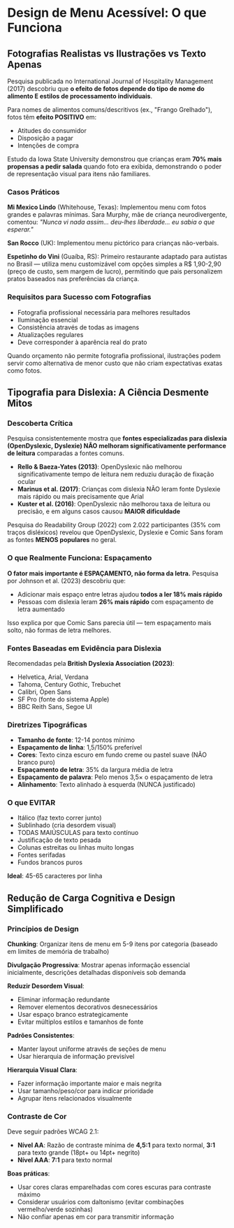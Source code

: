 # Design de Menu Acessível: O que Funciona

## Fotografias Realistas vs Ilustrações vs Texto Apenas

Pesquisa publicada no International Journal of Hospitality Management (2017) descobriu que **o efeito de fotos depende do tipo de nome do alimento E estilos de processamento individuais**. 

Para nomes de alimentos comuns/descritivos (ex., "Frango Grelhado"), fotos têm **efeito POSITIVO** em:
- Atitudes do consumidor
- Disposição a pagar
- Intenções de compra

Estudo da Iowa State University demonstrou que crianças eram **70% mais propensas a pedir salada** quando foto era exibida, demonstrando o poder de representação visual para itens não familiares.

### Casos Práticos

**Mi Mexico Lindo** (Whitehouse, Texas): Implementou menu com fotos grandes e palavras mínimas. Sara Murphy, mãe de criança neurodivergente, comentou: *"Nunca vi nada assim... deu-lhes liberdade... eu sabia o que esperar."*

**San Rocco** (UK): Implementou menu pictórico para crianças não-verbais.

**Espetinho do Vini** (Guaíba, RS): Primeiro restaurante adaptado para autistas no Brasil — utiliza menu customizável com opções simples a R$ 1,90-2,90 (preço de custo, sem margem de lucro), permitindo que pais personalizem pratos baseados nas preferências da criança.

### Requisitos para Sucesso com Fotografias

- Fotografia profissional necessária para melhores resultados
- Iluminação essencial
- Consistência através de todas as imagens
- Atualizações regulares
- Deve corresponder à aparência real do prato

Quando orçamento não permite fotografia profissional, ilustrações podem servir como alternativa de menor custo que não criam expectativas exatas como fotos.

## Tipografia para Dislexia: A Ciência Desmente Mitos

### Descoberta Crítica

Pesquisa consistentemente mostra que **fontes especializadas para dislexia (OpenDyslexic, Dyslexie) NÃO melhoram significativamente performance de leitura** comparadas a fontes comuns.

- **Rello & Baeza-Yates (2013)**: OpenDyslexic não melhorou significativamente tempo de leitura nem reduziu duração de fixação ocular
- **Marinus et al. (2017)**: Crianças com dislexia NÃO leram fonte Dyslexie mais rápido ou mais precisamente que Arial
- **Kuster et al. (2016)**: OpenDyslexic não melhorou taxa de leitura ou precisão, e em alguns casos causou **MAIOR dificuldade**

Pesquisa do Readability Group (2022) com 2.022 participantes (35% com traços disléxicos) revelou que OpenDyslexic, Dyslexie e Comic Sans foram as fontes **MENOS populares** no geral.

### O que Realmente Funciona: Espaçamento

**O fator mais importante é ESPAÇAMENTO, não forma da letra.** Pesquisa por Johnson et al. (2023) descobriu que:
- Adicionar mais espaço entre letras ajudou **todos a ler 18% mais rápido**
- Pessoas com dislexia leram **26% mais rápido** com espaçamento de letra aumentado

Isso explica por que Comic Sans parecia útil — tem espaçamento mais solto, não formas de letra melhores.

### Fontes Baseadas em Evidência para Dislexia

Recomendadas pela **British Dyslexia Association (2023)**:
- Helvetica, Arial, Verdana
- Tahoma, Century Gothic, Trebuchet
- Calibri, Open Sans
- SF Pro (fonte do sistema Apple)
- BBC Reith Sans, Segoe UI

### Diretrizes Tipográficas

- **Tamanho de fonte**: 12-14 pontos mínimo
- **Espaçamento de linha**: 1,5/150% preferível
- **Cores**: Texto cinza escuro em fundo creme ou pastel suave (NÃO branco puro)
- **Espaçamento de letra**: 35% da largura média de letra
- **Espaçamento de palavra**: Pelo menos 3,5× o espaçamento de letra
- **Alinhamento**: Texto alinhado à esquerda (NUNCA justificado)

### O que EVITAR

- Itálico (faz texto correr junto)
- Sublinhado (cria desordem visual)
- TODAS MAIÚSCULAS para texto contínuo
- Justificação de texto pesada
- Colunas estreitas ou linhas muito longas
- Fontes serifadas
- Fundos brancos puros

**Ideal**: 45-65 caracteres por linha

## Redução de Carga Cognitiva e Design Simplificado

### Princípios de Design

**Chunking**: Organizar itens de menu em 5-9 itens por categoria (baseado em limites de memória de trabalho)

**Divulgação Progressiva**: Mostrar apenas informação essencial inicialmente, descrições detalhadas disponíveis sob demanda

**Reduzir Desordem Visual**:
- Eliminar informação redundante
- Remover elementos decorativos desnecessários
- Usar espaço branco estrategicamente
- Evitar múltiplos estilos e tamanhos de fonte

**Padrões Consistentes**:
- Manter layout uniforme através de seções de menu
- Usar hierarquia de informação previsível

**Hierarquia Visual Clara**:
- Fazer informação importante maior e mais negrita
- Usar tamanho/peso/cor para indicar prioridade
- Agrupar itens relacionados visualmente

### Contraste de Cor

Deve seguir padrões WCAG 2.1:

- **Nível AA**: Razão de contraste mínima de **4,5:1** para texto normal, **3:1** para texto grande (18pt+ ou 14pt+ negrito)
- **Nível AAA**: **7:1** para texto normal

**Boas práticas**:
- Usar cores claras emparelhadas com cores escuras para contraste máximo
- Considerar usuários com daltonismo (evitar combinações vermelho/verde sozinhas)
- Não confiar apenas em cor para transmitir informação
